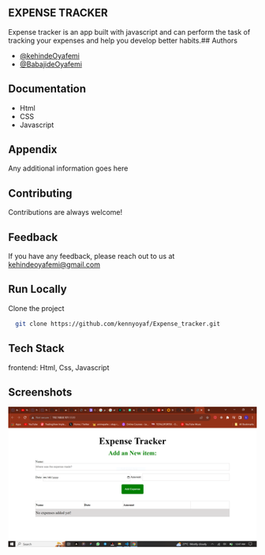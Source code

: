 
## EXPENSE TRACKER

Expense tracker is an app built with javascript and can perform the task of tracking your expenses and help you develop better habits.## Authors

- [@kehindeOyafemi](https://github.com/kennyoyaf)
- [@BabajideOyafemi](https://github.com/Babajide777)

## Documentation

* Html
* CSS
* Javascript


## Appendix

Any additional information goes here

## Contributing

Contributions are always welcome!


## Feedback

If you have any feedback, please reach out to us at kehindeoyafemi@gmail.com


## Run Locally

Clone the project

```bash
  git clone https://github.com/kennyoyaf/Expense_tracker.git
```


## Tech Stack

frontend: Html, Css, Javascript
## Screenshots

![Expense-tracker](https://github.com/kennyoyaf/Expense_tracker/blob/main/asset/images/a.PNG?raw=true)
